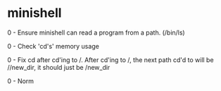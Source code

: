 # minishell

0 - Ensure minishell can read a program from a path. (/bin/ls)

0 - Check 'cd's' memory usage

0 - Fix cd after cd'ing to /. After cd'ing to /, the next path cd'd 
	to will be //new_dir, it should just be /new_dir

0 - Norm

